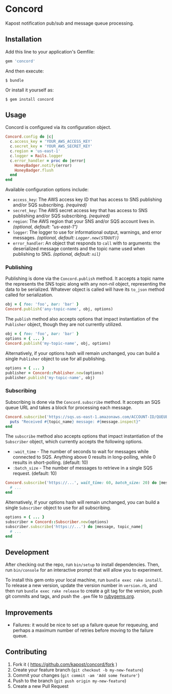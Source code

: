 # Concord

Kapost notification pub/sub and message queue processing.

## Installation

Add this line to your application's Gemfile:

```ruby
gem 'concord'
```

And then execute:

    $ bundle

Or install it yourself as:

    $ gem install concord

## Usage

Concord is configured via its configuration object.

```ruby
Concord.config do |c|
  c.access_key = 'YOUR_AWS_ACCESS_KEY'
  c.secret_key = 'YOUR_AWS_SECRET_KEY'
  c.region = 'us-east-1'
  c.logger = Rails.logger
  c.error_handler = proc do |error|
    HoneyBadger.notify(error)
    HoneyBadger.flush
  end
end
```

Available configuration options include:

* `access_key`: The AWS access key ID that has access to SNS publishing and/or
  SQS subscribing.  *(required)*
* `secret_key`: The AWS secret access key that has access to SNS publishing
  and/or SQS subscribing.  *(required)*
* `region`: The AWS region that your SNS and/or SQS account lives in.
  *(optional, default: "us-east-1")*
* `logger`: The logger to use for informational output, warnings, and error
  messages.  *(optional, default: `Logger.new(STDOUT)`)*
* `error_handler`: An object that responds to `call` with to arguments: the
  deserialized message contents and the topic name used when publishing to SNS.
  *(optional, default: `nil`)*

### Publishing

Publishing is done via the `Concord.publish` method.  It accepts a topic name
the represents the SNS topic along with any non-nil object, representing the data
to be serialized.  Whatever object is called will have its `to_json` method
called for serialization.

```ruby
obj = { foo: 'foo', bar: 'bar' }
Concord.publish('any-topic-name', obj, options)
```

The `publish` method also accepts options that impact instantiation of the
`Publisher` object, though they are not currently utilized.

```ruby
obj = { foo: 'foo', bar: 'bar' }
options = { ... }
Concord.publish('my-topic-name', obj, options)
```

Alternatively, if your options hash will remain unchanged, you can build a single
`Publisher` object to use for all publishing.

```ruby
options = { ... }
publisher = Concord::Publisher.new(options)
publisher.publish('my-topic-name', obj)
```

### Subscribing

Subscribing is done via the `Concord.subscribe` method.  It accepts an SQS queue
URL and takes a block for processing each message.

```ruby
Concord.subscribe('https://sqs.us-east-1.amazonaws.com/ACCOUNT-ID/QUEUE-NAME') do |message, topic_name|
  puts "Received #{topic_name} message: #{message.inspect}"
end
```

The `subscribe` method also accepts options that impact instantiation of the
`Subscriber` object, which currently accepts the following options.

* `:wait_time` - The number of seconds to wait for messages while connected to
  SQS.  Anything above 0 results in long-polling, while 0 results in
  short-polling.  (default: 10)
* `:batch_size` - The number of messages to retrieve in a single SQS request.
  (default: 10)

```ruby
Concord.subscribe('https://...', wait_time: 60, batch_size: 20) do |message, topic_name|
  # ...
end
```

Alternatively, if your options hash will remain unchanged, you can build a single
`Subscriber` object to use for all subscribing.

```ruby
options = { ... }
subscriber = Concord::Subscriber.new(options)
subscriber.subscribe('https://...') do |message, topic_name|
  # ...
end
```

## Development

After checking out the repo, run `bin/setup` to install dependencies. Then, run
`bin/console` for an interactive prompt that will allow you to experiment.

To install this gem onto your local machine, run `bundle exec rake install`. To
release a new version, update the version number in `version.rb`, and then run
`bundle exec rake release` to create a git tag for the version, push git commits
and tags, and push the `.gem` file to [rubygems.org](https://rubygems.org).

## Improvements

* Failures: it would be nice to set up a failure queue for requeuing, and perhaps
  a maximum number of retries before moving to the failure queue.

## Contributing

1. Fork it ( https://github.com/kapost/concord/fork )
2. Create your feature branch (`git checkout -b my-new-feature`)
3. Commit your changes (`git commit -am 'Add some feature'`)
4. Push to the branch (`git push origin my-new-feature`)
5. Create a new Pull Request
